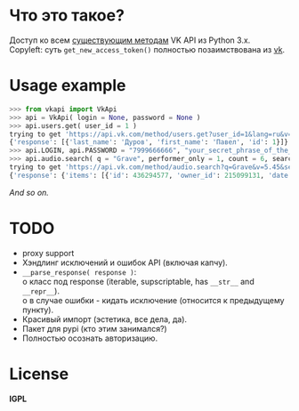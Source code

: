 Что это такое?
==============

Доступ ко всем [существующим методам](https://vk.com/dev/methods) VK API из Python 3.x.  
Copyleft: суть `get_new_access_token()` полностью позаимствована из [vk](https://github.com/dimka665/vk).  

Usage example
=============
~~~python
>>> from vkapi import VkApi
>>> api = VkApi( login = None, password = None )
>>> api.users.get( user_id = 1 )
trying to get 'https://api.vk.com/method/users.get?user_id=1&lang=ru&v=5.45&access_token=&'
{'response': [{'last_name': 'Дуров', 'first_name': 'Павел', 'id': 1}]} 
>>> api.LOGIN, api.PASSWORD = "7999666666", "your_secret_phrase_of_the_life"
>>> api.audio.search( q = "Grave", performer_only = 1, count = 6, search_own = 1 )
trying to get 'https://api.vk.com/method/audio.search?q=Grave&v=5.45&search_own=1&access_token=c9c8ae2c24e810fecea53d3634ebdf7d4fa9f09e796dfc60d86f8869f686ff6dff6bcf719b1bc7712a51f&performer_only=1&count=6&lang=ru&'
{'response': {'items': [{'id': 436294577, 'owner_id': 215099131, 'date': 1454654606, 'url': 'https://psv4.vk.me/c6135/u60442456/audios/17fe2dde7b97.mp3?extra=nFP0UipnTNkPsO4iLC7AqKl_QhtsI0yU24aX6aLqAeP26vp3cnBEIltsrj15M4bQvvVJUhtmunQ3Eo0kLaLLJSSclRZ6oSadhy9tnHmrENUOmVbJlAmpGBcdPt1Pu7a5T6NeJqXFBbI', 'genre_id': 7, 'duration': 315, 'lyrics_id': 119427227, 'title': 'Severing Flesh', 'artist': 'Grave'}, {'id': 436295767, 'owner_id': 215099131, 'date': 1454655041, 'url': 'https://psv4.vk.me/c6109/u97168116/audios/66b89e7ed927.mp3?extra=bL6e6Ve7Ni4NQi6SRtoDnMrgPqX4T2pQznhFDKzfuPV5G-pM1uPmgdWkg5kLGyFHAvVD_pJfmEQN5piE2azOA8rVe9ayGCCNiZAAHcaH1HHwhrRgd_OfKSPyFJ2WlFd8G3A7cUz-Tuw', 'genre_id': 18, 'duration': 463, 'title': 'Epos', 'artist': 'Grave'}, {'id': 436296428, 'owner_id': 215099131, 'date': 1454655299, 'url': 'https://psv4.vk.me/c536413/u60442456/audios/e1790170022a.mp3?extra=UofTU8qObZEdirv4deC45AomT-4nhdv6fT2pq-bJvWGXw6YmfmwgQEZa6pIiqlyE3qP4tzKjOlO_-diZYyxOrm_GXWu-RCoJYF4xk4fDdjJrBZh4P-46GXb2T5d4o7_Ve9XeuRZUXhA', 'genre_id': 7, 'duration': 188, 'lyrics_id': 119660888, 'title': 'Soulless', 'artist': 'Grave'}, {'id': 436302033, 'owner_id': 215099131, 'date': 1454657267, 'url': 'https://psv4.vk.me/c536413/u60442456/audios/eef021856ead.mp3?extra=1w8CdWAOE1d0WEj7GR-fHJoHc6-rwa8T-MX3G_nsqPzvPL0Nu0qr0PJrd8xhEScgx6ITqLELySI2XrWKxBtLjUR1cgXInPOSCMKAAi2GgjbQD8-8ny4yCZoXNyD2_1OFskJd1hsL8kM', 'genre_id': 7, 'duration': 258, 'lyrics_id': 119660937, 'title': 'I Need You', 'artist': 'Grave'}, {'id': 436302920, 'owner_id': 215099131, 'date': 1454657542, 'url': 'https://psv4.vk.me/c6145/u60442456/audios/9d9379252b40.mp3?extra=wKy8HXcMqkr9vxlMiM2wFikDoWVJAtBlKbl27v4cZg9PowXCaqnWwRuTVyhPbhNSQv0trF6VPTPAnLECtPRd1bdEil_vNE-E6zVp2s--fdMwwYKq8Io3Ce9z0lASUldeQovcuwfxy5g', 'genre_id': 7, 'duration': 358, 'lyrics_id': 119647065, 'title': 'A World In Darkness', 'artist': 'Grave'}, {'id': 212034716, 'owner_id': 215099131, 'date': 1371734706, 'url': 'https://cs1-21v4.vk-cdn.net/p19/a984f991483c80.mp3?extra=kTgu-hqQqPhrL3RuqxoaSITogTB-tO2Op0jHLVdhrbGDllVg_nTg3vg2Ue8atYFUftz1wJufqP06-Y85Vh1FTbL8P_Ex27gEsGWJZLWHFCLaqtxvirUwiZKwpSGfAVsCK9DjjYz5juA', 'genre_id': 7, 'duration': 248, 'title': 'Into The Grave', 'artist': 'Grave'}], 'count': 51080}}
~~~
*And so on.*

TODO
====
- proxy support
- Хэндлинг исключений и ошибок API (включая капчу).
- `__parse_response( response )`:  
  o класс под response (iterable, supscriptable, has `__str__` and `__repr__`).  
  о в случае ошибки - кидать исключение (относится к предыдущему пункту).  
- Красивый импорт (эстетика, все дела, да).
- Пакет для pypi (кто этим занимался?)
- Полностью осознать авторизацию.

License
=======
**lGPL**
